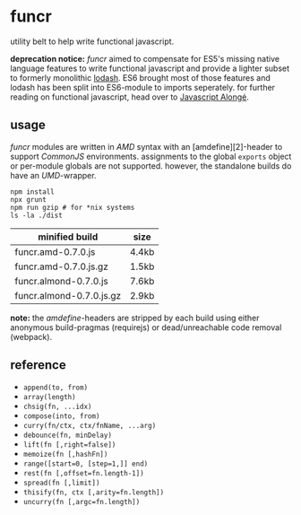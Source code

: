 funcr
=====
utility belt to help write functional javascript. 

**deprecation notice:** _funcr_ aimed to compensate for ES5's missing native language features to write functional javascript and provide a lighter subset to formerly monolithic [lodash](https://lodash.com/). ES6 brought most of those features and lodash has been split into ES6-module to imports seperately. for further reading on functional javascript, head over to [Javascript Alongé](https://leanpub.com/javascriptallongesix).

usage
-----
_funcr_ modules are written in _AMD_ syntax with an [amdefine][2]-header to support
_CommonJS_ environments. assignments to the global `exports` object or per-module
globals are not supported. however, the standalone builds do have an _UMD_-wrapper.
```
npm install
npx grunt
npm run gzip # for *nix systems
ls -la ./dist
```

minified build            | size
------------------------- | ----
funcr.amd-0.7.0.js        | 4.4kb
funcr.amd-0.7.0.js.gz     | 1.5kb
funcr.almond-0.7.0.js     | 7.6kb
funcr.almond-0.7.0.js.gz  | 2.9kb

__note:__ the _amdefine_-headers are stripped by each build using either anonymous
build-pragmas (requirejs) or dead/unreachable code removal (webpack).

reference
---------------
- `append(to, from)`
- `array(length)`
- `chsig(fn, ...idx)`
- `compose(into, from)`
- `curry(fn/ctx, ctx/fnName, ...arg)`
- `debounce(fn, minDelay)`
- `lift(fn [,right=false])`
- `memoize(fn [,hashFn])`
- `range([start=0, [step=1,]] end)`
- `rest(fn [,offset=fn.length-1])`
- `spread(fn [,limit])`
- `thisify(fn, ctx [,arity=fn.length])`
- `uncurry(fn [,argc=fn.length])`
